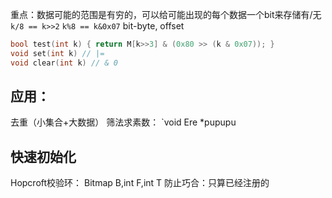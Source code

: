 重点：数据可能的范围是有穷的，可以给可能出现的每个数据一个bit来存储有/无
`k/8 == k>>2`
`k%8 == k&0x07`
bit-byte, offset 
```c++
bool test(int k) { return M[k>>3] & (0x80 >> (k & 0x07)); }
void set(int k) // |=
void clear(int k) // & 0
```
## 应用：
去重（小集合+大数据）
筛法求素数：
`void  Ere
    *pupupu


## 快速初始化
Hopcroft校验环：
Bitmap B,int F,int T
防止巧合：只算已经注册的

